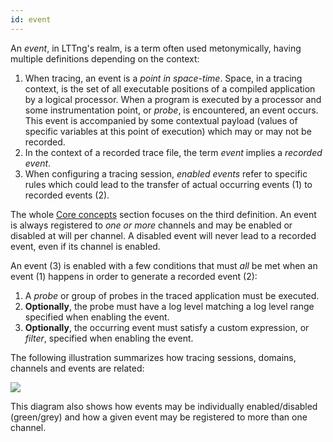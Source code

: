 ```yaml
---
id: event
---
```


An _event_, in LTTng's realm, is a term often used metonymically,
having multiple definitions depending on the context:

  1. When tracing, an event is a _point in space-time_. Space, in a
     tracing context, is the set of all executable positions of a
     compiled application by a logical processor. When a program is
     executed by a processor and some instrumentation point, or
     _probe_, is encountered, an event occurs. This event is accompanied
     by some contextual payload (values of specific variables at this
     point of execution) which may or may not be recorded.
  2. In the context of a recorded trace file, the term _event_ implies
     a _recorded event_.
  3. When configuring a tracing session, _enabled events_ refer to
     specific rules which could lead to the transfer of actual
     occurring events (1) to recorded events (2).

The whole [Core concepts](#doc-core-concepts) section focuses on the
third definition. An event is always registered to _one or more_
channels and may be enabled or disabled at will per channel. A disabled
event will never lead to a recorded event, even if its channel
is enabled.

An event (3) is enabled with a few conditions that must _all_ be met
when an event (1) happens in order to generate a recorded event (2):

  1. A _probe_ or group of probes in the traced application must be
     executed.
  2. **Optionally**, the probe must have a log level matching a
     log level range specified when enabling the event.
  3. **Optionally**, the occurring event must satisfy a custom
     expression, or _filter_, specified when enabling the event.

The following illustration summarizes how tracing sessions, domains,
channels and events are related:

<div class="img img-90">
<object data="/images/docs26/core-concepts.svg" type="image/svg+xml">
  <img src="/images/docs26/core-concepts.svg">
</object>
</div>

This diagram also shows how events may be individually enabled/disabled
(green/grey) and how a given event may be registered to more than one
channel.
